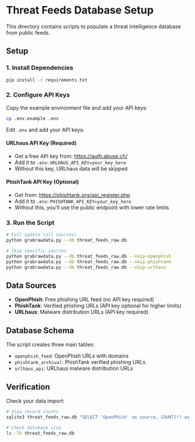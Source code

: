# Threat Feeds Database Setup

This directory contains scripts to populate a threat intelligence database from public feeds.

## Setup

### 1. Install Dependencies
```bash
pip install -r requirements.txt
```

### 2. Configure API Keys
Copy the example environment file and add your API keys:
```bash
cp .env.example .env
```

Edit `.env` and add your API keys:

#### URLhaus API Key (Required)
- Get a free API key from: https://auth.abuse.ch/
- Add it to `.env`: `URLHAUS_API_KEY=your_key_here`
- Without this key, URLhaus data will be skipped

#### PhishTank API Key (Optional)
- Get from: https://phishtank.org/api_register.php  
- Add it to `.env`: `PHISHTANK_API_KEY=your_key_here`
- Without this, you'll use the public endpoint with lower rate limits

### 3. Run the Script
```bash
# Full update (all sources)
python grabrawdata.py --db threat_feeds_raw.db

# Skip specific sources
python grabrawdata.py --db threat_feeds_raw.db --skip-openphish
python grabrawdata.py --db threat_feeds_raw.db --skip-phishtank
python grabrawdata.py --db threat_feeds_raw.db --skip-urlhaus
```

## Data Sources

- **OpenPhish**: Free phishing URL feed (no API key required)
- **PhishTank**: Verified phishing URLs (API key optional for higher limits)
- **URLhaus**: Malware distribution URLs (API key required)

## Database Schema

The script creates three main tables:
- `openphish_feed`: OpenPhish URLs with domains
- `phishtank_archival`: PhishTank verified phishing URLs
- `urlhaus_api`: URLhaus malware distribution URLs

## Verification

Check your data import:
```bash
# View record counts
sqlite3 threat_feeds_raw.db "SELECT 'OpenPhish' as source, COUNT(*) as count FROM openphish_feed UNION ALL SELECT 'PhishTank' as source, COUNT(*) as count FROM phishtank_archival UNION ALL SELECT 'URLhaus' as source, COUNT(*) as count FROM urlhaus_api;"

# Check database size
ls -lh threat_feeds_raw.db
```